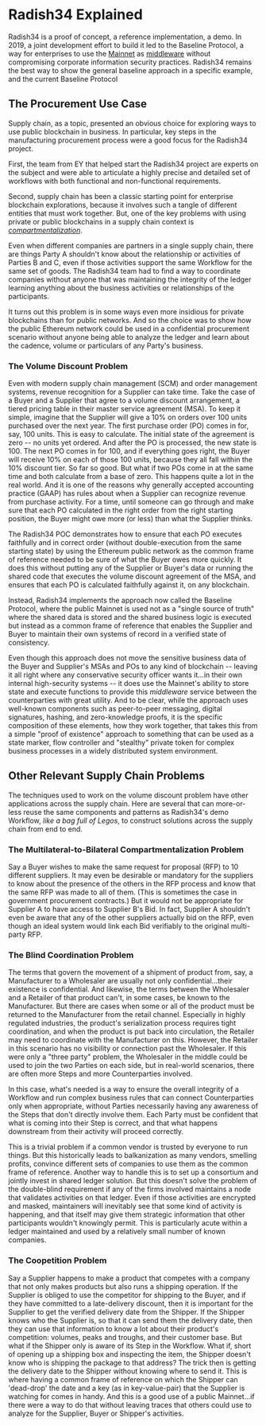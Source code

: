 # Radish34 Explained

Radish34 is a proof of concept, a reference implementation, a demo. In 2019, a joint development effort to build it led to the Baseline Protocol, a way for enterprises to use the [Mainnet](../baseline-basics/glossary.md#mainnet) as [middleware](../baseline-basics/glossary.md#middleware) without compromising corporate information security practices. Radish34 remains the best way to show the general baseline approach in a specific example, and the current Baseline Protocol 

## The Procurement Use Case

Supply chain, as a topic, presented an obvious choice for exploring ways to use public blockchain in business. In particular, key steps in the manufacturing procurement process were a good focus for the Radish34 project.  

First, the team from EY that helped start the Radish34 project are experts on the subject and were able to articulate a highly precise and detailed set of workflows with both functional and non-functional requirements. 

Second, supply chain has been a classic starting point for enterprise blockchain explorations, because it involves such a tangle of different entities that must work together. But, one of the key problems with using private or public blockchains in a supply chain context is [_compartmentalization_](../baseline-basics/glossary.md#atomic-compartmentalization). 

Even when different companies are partners in a single supply chain, there are things Party A shouldn't know about the relationship or activities of Parties B and C, even if those activities support the same Workflow for the same set of goods.  The Radish34 team had to find a way to coordinate companies without anyone that was maintaining the integrity of the ledger learning anything about the business activities or relationships of the participants. 

It turns out this problem is in some ways even more insidious for private blockchains than for public networks. And so the choice was to show how the public Ethereum network could be used in a confidential procurement scenario without anyone being able to analyze the ledger and learn about the cadence, volume or particulars of any Party's business.

### The Volume Discount Problem

Even with modern supply chain management \(SCM\) and order management systems, revenue recognition for a Supplier can take time. Take the case of a Buyer and a Supplier that agree to a volume discount arrangement, a tiered pricing table in their master service agreement \(MSA\). To keep it simple, imagine that the Supplier will give a 10% on orders over 100 units purchased over the next year. The first purchase order \(PO\) comes in for, say, 100 units. This is easy to calculate. The initial state of the agreement is zero -- no units yet ordered. And after the PO is processed, the new state is 100. The next PO comes in for 100, and if everything goes right, the Buyer will receive 10% on each of those 100 units, because they all fall within the 10% discount tier. So far so good. But what if two POs come in at the same time and both calculate from a base of zero. This happens quite a lot in the real world. And it is one of the reasons why generally accepted accounting practice \(GAAP\) has rules about when a Supplier can recognize revenue from purchase activity. For a time, until someone can go through and make sure that each PO calculated in the right order from the right starting position, the Buyer might owe more \(or less\) than what the Supplier thinks.

The Radish34 POC demonstrates how to ensure that each PO executes faithfully and in correct order \(without double-execution from the same starting state\) by using the Ethereum public network as the common frame of reference needed to be sure of what the Buyer owes more quickly. It does this without putting any of the Supplier or Buyer's data or running the shared code that executes the volume discount agreement of the MSA, and ensures that each PO is calculated faithfully against it, on any blockchain.

Instead, Radish34 implements the approach now called the Baseline Protocol, where the public Mainnet is used not as a "single source of truth" where the shared data is stored and the shared business logic is executed but instead as a common frame of reference that enables the Supplier and Buyer to maintain their own systems of record in a verified state of consistency.

Even though this approach does not move the sensitive business data of the Buyer and Supplier's MSAs and POs to any kind of blockchain -- leaving it all right where any conservative security officer wants it...in their own internal high-security systems -- it does use the Mainnet's ability to store state and execute functions to provide this _middleware_ service between the counterparties with great utility. And to be clear, while the approach uses well-known components such as peer-to-peer messaging, digital signatures, hashing, and zero-knowledge proofs, it is the specific composition of these elements, how they work together, that takes this from a simple "proof of existence" approach to something that can be used as a state marker, flow controller and "stealthy" private token for complex business processes in a widely distributed system environment.

## Other Relevant Supply Chain Problems

The techniques used to work on the volume discount problem have other applications across the supply chain. Here are several that can more-or-less reuse the same components and patterns as Radish34's demo Workflow, _like a bag full of Legos_, to construct solutions across the supply chain from end to end. 

### The Multilateral-to-Bilateral Compartmentalization Problem

Say a Buyer wishes to make the same request for proposal \(RFP\) to 10 different suppliers. It may even be desirable or mandatory for the suppliers to know about the presence of the others in the RFP process and know that the same RFP was made to all of them. \(This is sometimes the case in government procurement contracts.\) But it would not be appropriate for Supplier A to have access to Supplier B's Bid. In fact, Supplier A shouldn't even be aware that any of the other suppliers actually bid on the RFP, even though an ideal system would link each Bid verifiably to the original multi-party RFP. 

### The Blind Coordination Problem

The terms that govern the movement of a shipment of product from, say, a Manufacturer to a Wholesaler are usually not only confidential...their existence is confidential. And likewise, the terms between the Wholesaler and a Retailer of that product can't, in some cases, be known to the Manufacturer. But there are cases when some or all of the product must be returned to the Manufacturer from the retail channel. Especially in highly regulated industries, the product's serialization process requires tight coordination, and when the product is put back into circulation, the Retailer may need to coordinate with the Manufacturer on this. However, the Retailer in this scenario has no visibility or connection past the Wholesaler. If this were only a "three party" problem, the Wholesaler in the middle could be used to join the two Parties on each side, but in real-world scenarios, there are often more Steps and more Counterparties involved. 

In this case, what's needed is a way to ensure the overall integrity of a Workflow and run complex business rules that can connect Counterparties only when appropriate, without Parties necessarily having any awareness of the Steps that don't directly involve them. Each Party must be confident that what is coming into their Step is correct, and that what happens downstream from their activity will proceed correctly. 

This is a trivial problem if a common vendor is trusted by everyone to run things. But this historically leads to balkanization as many vendors, smelling profits, convince different sets of companies to use them as the common frame of reference. Another way to handle this is to set up a consortium and jointly invest in shared ledger solution. But this doesn't solve the problem of the double-blind requirement if any of the firms involved maintains a node that validates activities on that ledger. Even if those activities are encrypted and masked, maintainers will inevitably see that some kind of activity is happening, and that itself may give them strategic information that other participants wouldn't knowingly permit. This is particularly acute within a ledger maintained and used by a relatively small number of known companies.

### The Coopetition Problem

Say a Supplier happens to make a product that competes with a company that not only makes products but also runs a shipping operation. If the Supplier is obliged to use the competitor for shipping to the Buyer, and if they have committed to a late-delivery discount, then it is important for the Supplier to get the verified delivery date from the Shipper. If the Shipper knows who the Supplier is, so that it can send them the delivery date, then they can use that information to know a lot about their product's competition: volumes, peaks and troughs, and their customer base. But what if the Shipper only is aware of its Step in the Workflow. What if, short of opening up a shipping box and inspecting the item, the Shipper doesn't know who is shipping the package to that address? The trick then is getting the delivery date to the Shipper without knowing where to send it. This is where having a common frame of reference on which the Shipper can 'dead-drop' the date and a key \(as in key-value-pair\) that the Supplier is watching for comes in handy. And this is a good use of a public Mainnet...if there were a way to do that without leaving traces that others could use to analyze for the Supplier, Buyer or Shipper's activities. 

